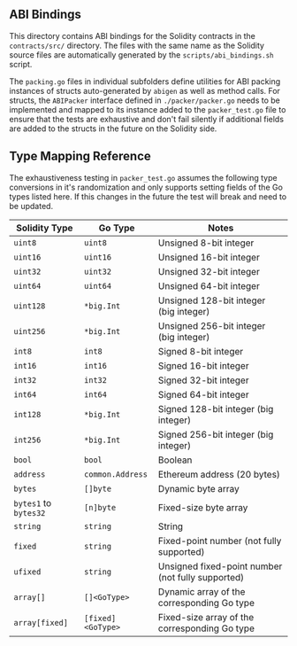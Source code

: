 ## ABI Bindings

This directory contains ABI bindings for the Solidity contracts in the `contracts/src/` directory. The files with the same name as the Solidity source files are automatically generated by the `scripts/abi_bindings.sh` script. 

The `packing.go` files in individual subfolders define utilities for ABI packing instances of structs auto-generated by `abigen` as well as method calls. For structs, the `ABIPacker` interface defined in `./packer/packer.go` needs to be implemented and mapped to its instance added to the `packer_test.go` file to ensure that the tests are exhaustive and don't fail silently if additional fields are added to the structs in the future on the Solidity side.

## Type Mapping Reference

The exhaustiveness testing in `packer_test.go` assumes the following type conversions in it's randomization and only supports setting fields of the Go types listed here. If this changes in the future the test will break and need to be updated.

| Solidity Type         | Go Type           | Notes                                             |
| --------------------- | ----------------- | ------------------------------------------------- |
| `uint8`               | `uint8`           | Unsigned 8-bit integer                            |
| `uint16`              | `uint16`          | Unsigned 16-bit integer                           |
| `uint32`              | `uint32`          | Unsigned 32-bit integer                           |
| `uint64`              | `uint64`          | Unsigned 64-bit integer                           |
| `uint128`             | `*big.Int`        | Unsigned 128-bit integer (big integer)            |
| `uint256`             | `*big.Int`        | Unsigned 256-bit integer (big integer)            |
| `int8`                | `int8`            | Signed 8-bit integer                              |
| `int16`               | `int16`           | Signed 16-bit integer                             |
| `int32`               | `int32`           | Signed 32-bit integer                             |
| `int64`               | `int64`           | Signed 64-bit integer                             |
| `int128`              | `*big.Int`        | Signed 128-bit integer (big integer)              |
| `int256`              | `*big.Int`        | Signed 256-bit integer (big integer)              |
| `bool`                | `bool`            | Boolean                                           |
| `address`             | `common.Address`  | Ethereum address (20 bytes)                       |
| `bytes`               | `[]byte`          | Dynamic byte array                                |
| `bytes1` to `bytes32` | `[n]byte`         | Fixed-size byte array                             |
| `string`              | `string`          | String                                            |
| `fixed`               | `string`          | Fixed-point number (not fully supported)          |
| `ufixed`              | `string`          | Unsigned fixed-point number (not fully supported) |
| `array[]`             | `[]<GoType>`      | Dynamic array of the corresponding Go type        |
| `array[fixed]`        | `[fixed]<GoType>` | Fixed-size array of the corresponding Go type     |